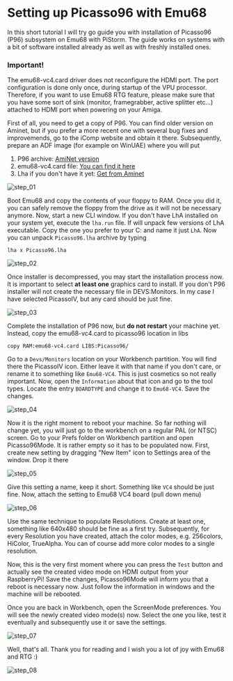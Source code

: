 # Setting up Picasso96 with Emu68

In this short tutorial I will try go guide you with installation of Picasso96 (P96) subsystem on Emu68 with PiStorm. The guide works on systems with a bit of software installed already as well as with freshly installed ones.

### Important!

The emu68-vc4.card driver does not reconfigure the HDMI port. The port configuration is done only once, during startup of the VPU processor. Therefore, if you want to use Emu68 RTG feature, please make sure that you have some sort of sink (monitor, framegrabber, active splitter etc...) attached to HDMI port when powering on your Amiga.

First of all, you need to get a copy of P96. You can find older version on Aminet, but if you prefer a more recent one with several bug fixes and improvemends, go to the iComp website and obtain it there. Subsequently, prepare an ADF image (for example on WinUAE) where you will put

1. P96 archive: [AmiNet version](https://aminet.net/package/driver/video/Picasso96)
2. emu68-vc4.card file: [You can find it here](https://drive.google.com/file/d/1sQilE-bh7nW0bzgho6mDR2LdNPoc41wj/view?usp=sharing)
3. Lha if you don't have it yet: [Get from Aminet](https://aminet.net/package/util/arc/lha)

![step_01](img/p96/step_01.png)

Boot Emu68 and copy the contents of your floppy to RAM. Once you did it, you can safely remove the floppy from the drive as it will not be necessary anymore. Now, start a new CLI window. If you don't have LhA installed on your system yet, execute the ``lha.run`` file. If will unpack few versions of LhA executable. Copy the one you prefer to your C: and name it just ``LhA``. Now you can unpack ``Picasso96.lha`` archive by typing

```shell
lha x Picasso96.lha
```

![step_02](img/p96/step_02.png)

Once installer is decompressed, you may start the installation process now. It is important to select **at least one** graphics card to install. If you don't P96 installer will not create the necessary file in DEVS:Monitors. In my case I have selected PicassoIV, but any card should be just fine.

![step_03](img/p96/step_03.png)

Complete the installation of P96 now, but **do not restart** your machine yet. Instead, copy the emu68-vc4.card to picasso96 location in libs

```shell
copy RAM:emu68-vc4.card LIBS:Picasso96/
```

Go to a ``Devs/Monitors`` location on your Workbench partition. You will find there the PicassoIV icon. Either leave it with that name if you don't care, or rename it to something like ``Emu68-VC4``. This is just cosmetics so not really important. Now, open the ``Information`` about that icon and go to the tool types. Locate the entry ``BOARDTYPE``  and change it to ``Emu68-VC4``. Save the changes.

![step_04](img/p96/step_04.png)

Now it is the right moment to reboot your machine. So far nothing will change yet, you will just go to the workbench on a regular PAL (or NTSC) screen. Go to your Prefs folder on Workbench partition and open Picasso96Mode. It is rather empty so it has to be populated now. First, create new setting by dragging "New Item" icon to Settings area of the window. Drop it there

![step_05](img/p96/step_05.png)

Give this setting a name, keep it short. Something like ``VC4`` should be just fine. Now, attach the setting to Emu68 VC4 board (pull down menu)

![step_06](img/p96/step_06.png)

Use the same technique to populate Resolutions. Create at least one, something like 640x480 should be fine as a first try. Subsequently, for every Resolution you have created, attach the color modes, e.g. 256colors, HiColor, TrueAlpha. You can of course add more color modes to a single resolution.

Now, this is the very first moment where you can press the ``Test`` button and actually see the created video mode on HDMI output from your RaspberryPi! Save the changes, Picasso96Mode will inform you that a reboot is necessary now. Just follow the information in windows and the machine will be rebooted.

Once you are back in Workbench, open the ScreenMode preferences. You will see the newly created video mode(s) now. Select the one you like, test it eventually and subsequently use it or save the settings.

![step_07](img/p96/step_07.png)

Well, that's all. Thank you for reading and I wish you a lot of joy with Emu68 and RTG :)

![step_08](img/p96/step_08.png)